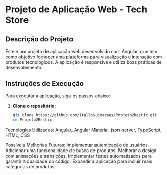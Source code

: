 # Projeto de Aplicação Web - Tech Store

## Descrição do Projeto
Este é um projeto de aplicação web desenvolvido com Angular, que tem como objetivo fornecer uma plataforma para visualização e interação com produtos tecnológicos. A aplicação é responsiva e utiliza boas práticas de desenvolvimento.

## Instruções de Execução

Para executar a aplicação, siga os passos abaixo:

1. **Clone o repositório:**
   ```bash
   git clone https://github.com/ItalloGuimaraes/Projeto2Restic.git
   cd Projeto2Restic
Tecnologias Utilizadas:
Angular,
Angular Material,
json-server,
TypeScript,
HTML,
CSS

Possíveis Melhorias Futuras:
Implementar autenticação de usuários.
Adicionar uma funcionalidade de busca de produtos.
Melhorar o design com animações e transições.
Implementar testes automatizados para garantir a qualidade do código.
Expandir a aplicação para incluir mais categorias de produtos.
